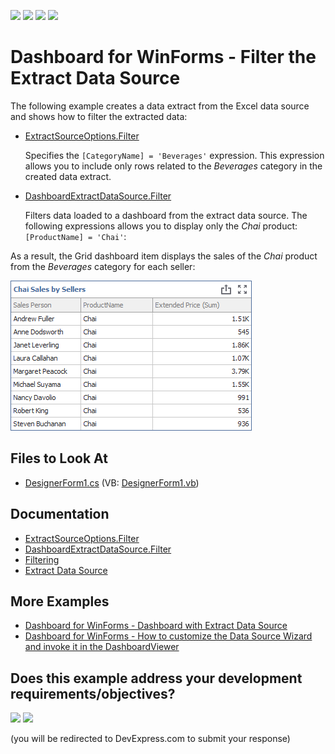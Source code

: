 <!-- default badges list -->
![](https://img.shields.io/endpoint?url=https://codecentral.devexpress.com/api/v1/VersionRange/422598616/21.2.3%2B)
[![](https://img.shields.io/badge/Open_in_DevExpress_Support_Center-FF7200?style=flat-square&logo=DevExpress&logoColor=white)](https://supportcenter.devexpress.com/ticket/details/T1040573)
[![](https://img.shields.io/badge/📖_How_to_use_DevExpress_Examples-e9f6fc?style=flat-square)](https://docs.devexpress.com/GeneralInformation/403183)
[![](https://img.shields.io/badge/💬_Leave_Feedback-feecdd?style=flat-square)](#does-this-example-address-your-development-requirementsobjectives)
<!-- default badges end -->

# Dashboard for WinForms - Filter the Extract Data Source 

The following example creates a data extract from the Excel data source and shows how to filter the extracted data:

* [ExtractSourceOptions.Filter](https://docs.devexpress.com/Dashboard/DevExpress.DashboardCommon.ExtractSourceOptions.Filter)

     Specifies the `[CategoryName] = 'Beverages'` expression. This expression allows you to include only rows related to the _Beverages_ category in the created data extract. 

* [DashboardExtractDataSource.Filter](https://docs.devexpress.com/Dashboard/DevExpress.DashboardCommon.DashboardExtractDataSource.Filter)

    Filters data loaded to a dashboard from the extract data source. The following expressions allows you to display only the _Chai_ product: `[ProductName] = 'Chai'`:

As a result, the Grid dashboard item displays the sales of the _Chai_ product from the _Beverages_ category for each seller:

![extract-filtering-example](images/grid.png)

<!-- default file list -->

## Files to Look At

- [DesignerForm1.cs](./CS/ExtractFiltering/DesignerForm1.cs) (VB: [DesignerForm1.vb](./VB/ExtractFiltering/DesignerForm1.vb))

<!-- default file list end --> 

## Documentation

- [ExtractSourceOptions.Filter](https://docs.devexpress.com/Dashboard/DevExpress.DashboardCommon.ExtractSourceOptions.Filter)
- [DashboardExtractDataSource.Filter](https://docs.devexpress.com/Dashboard/DevExpress.DashboardCommon.DashboardExtractDataSource.Filter)
- [Filtering](https://docs.devexpress.com/Dashboard/17636/winforms-dashboard/winforms-designer/create-dashboards-in-the-winforms-designer/providing-data/extract-data-source/filtering)
- [Extract Data Source](https://docs.devexpress.com/Dashboard/115900/winforms-dashboard/winforms-designer/create-dashboards-in-the-winforms-designer/providing-data/extract-data-source)

## More Examples

- [Dashboard for WinForms - Dashboard with Extract Data Source](https://github.com/DevExpress-Examples/winforms-dashboard-extract-data-source)
- [Dashboard for WinForms - How to customize the Data Source Wizard and invoke it in the DashboardViewer](https://github.com/DevExpress-Examples/Dashboard-Customize-ExtractDataSource-Wizard)

<!-- feedback -->
## Does this example address your development requirements/objectives?

[<img src="https://www.devexpress.com/support/examples/i/yes-button.svg"/>](https://www.devexpress.com/support/examples/survey.xml?utm_source=github&utm_campaign=winforms-dashboard-data-extract-filtering&~~~was_helpful=yes) [<img src="https://www.devexpress.com/support/examples/i/no-button.svg"/>](https://www.devexpress.com/support/examples/survey.xml?utm_source=github&utm_campaign=winforms-dashboard-data-extract-filtering&~~~was_helpful=no)

(you will be redirected to DevExpress.com to submit your response)
<!-- feedback end -->
